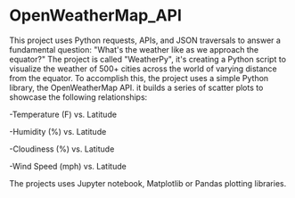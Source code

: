 # OpenWeatherMap_API

This project uses Python requests, APIs, and JSON traversals to answer a fundamental question: "What's the weather like as we approach the equator?"
The project is called "WeatherPy", it's creating a Python script to visualize the weather of 500+ cities across the world of varying distance from the equator. To accomplish this, the project uses a simple Python library, the OpenWeatherMap API.
it builds a series of scatter plots to showcase the following relationships:

-Temperature (F) vs. Latitude

-Humidity (%) vs. Latitude

-Cloudiness (%) vs. Latitude

-Wind Speed (mph) vs. Latitude


The projects uses  Jupyter notebook, Matplotlib or Pandas plotting libraries.




